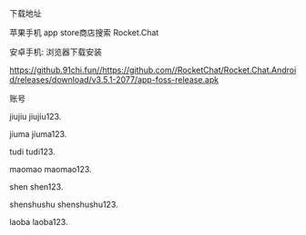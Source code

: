 
下载地址

苹果手机 app store商店搜索 Rocket.Chat

安卓手机:  浏览器下载安装

https://github.91chi.fun//https://github.com//RocketChat/Rocket.Chat.Android/releases/download/v3.5.1-2077/app-foss-release.apk


账号

jiujiu
jiujiu123.

jiuma
jiuma123.

tudi
tudi123.

maomao
maomao123.

shen
shen123.

shenshushu
shenshushu123.

laoba
laoba123.

